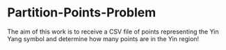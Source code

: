 # Partition-Points-Problem
The aim of this work is to receive a CSV file of points representing the Yin Yang symbol and determine how many points are in the Yin region!
